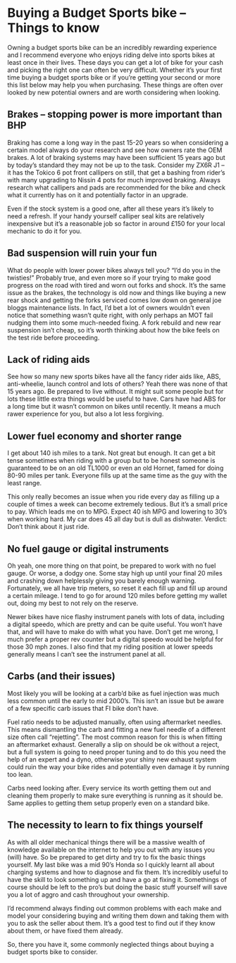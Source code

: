 # Buying a Budget Sports bike – Things to know


Owning a budget sports bike can be an incredibly rewarding experience and I recommend everyone who enjoys riding delve into sports bikes at least once in their lives. These days you can get a lot of bike for your cash and picking the right one can often be very difficult. Whether it’s your first time buying a budget sports bike or if you’re getting your second or more this list below may help you when purchasing. These things are often over looked by new potential owners and are worth considering when looking.

## Brakes – stopping power is more important than BHP

Braking has come a long way in the past 15-20 years so when considering a certain model always do your research and see how owners rate the OEM brakes. A lot of braking systems may have been sufficient 15 years ago but by today’s standard they may not be up to the task. Consider my ZX6R J1 – it has the Tokico 6 pot front callipers on still, that get a bashing from rider’s with many upgrading to Nissin 4 pots for much improved braking. Always research what callipers and pads are recommended for the bike and check what it currently has on it and potentially factor in an upgrade.

Even if the stock system is a good one, after all these years it’s likely to need a refresh. If your handy yourself calliper seal kits are relatively inexpensive but it’s a reasonable job so factor in around £150 for your local mechanic to do it for you.

## Bad suspension will ruin your fun

What do people with lower power bikes always tell you? “I’d do you in the twisties!” Probably true, and even more so if your trying to make good progress on the road with tired and worn out forks and shock. It’s the same issue as the brakes, the technology is old now and things like buying a new rear shock and getting the forks serviced comes low down on general joe bloggs maintenance lists. In fact, I’d bet a lot of owners wouldn’t even notice that something wasn’t quite right, with only perhaps an MOT fail nudging them into some much-needed fixing. A fork rebuild and new rear suspension isn’t cheap, so it’s worth thinking about how the bike feels on the test ride before proceeding.

## Lack of riding aids

See how so many new sports bikes have all the fancy rider aids like, ABS, anti-wheelie, launch control and lots of others? Yeah there was none of that 15 years ago. Be prepared to live without. It might suit some people but for lots these little extra things would be useful to have. Cars have had ABS for a long time but it wasn’t common on bikes until recently. It means a much rawer experience for you, but also a lot less forgiving.

## Lower fuel economy and shorter range

I get about 140 ish miles to a tank. Not great but enough. It can get a bit tense sometimes when riding with a group but to be honest someone is guaranteed to be on an old TL1000 or even an old Hornet, famed for doing 80-90 miles per tank. Everyone fills up at the same time as the guy with the least range.

This only really becomes an issue when you ride every day as filling up a couple of times a week can become extremely tedious. But it’s a small price to pay. Which leads me on to MPG. Expect 40 ish MPG and lowering to 30’s when working hard. My car does 45 all day but is dull as dishwater. Verdict: Don’t think about it just ride.

## No fuel gauge or digital instruments

Oh yeah, one more thing on that point, be prepared to work with no fuel gauge. Or worse, a dodgy one. Some stay high up until your final 20 miles and crashing down helplessly giving you barely enough warning. Fortunately, we all have trip meters, so reset it each fill up and fill up around a certain mileage. I tend to go for around 120 miles before getting my wallet out, doing my best to not rely on the reserve.

Newer bikes have nice flashy instrument panels with lots of data, including a digital speedo, which are pretty and can be quite useful. You won’t have that, and will have to make do with what you have. Don’t get me wrong, I much prefer a proper rev counter but a digital speedo would be helpful for those 30 mph zones. I also find that my riding position at lower speeds generally means I can’t see the instrument panel at all.

## Carbs (and their issues)

Most likely you will be looking at a carb’d bike as fuel injection was much less common until the early to mid 2000’s. This isn’t an issue but be aware of a few specific carb issues that FI bike don’t have.

Fuel ratio needs to be adjusted manually, often using aftermarket needles. This means dismantling the carb and fitting a new fuel needle of a different size often call “rejetting”. The most common reason for this is when fitting an aftermarket exhaust. Generally a slip on should be ok without a reject, but a full system is going to need proper tuning and to do this you need the help of an expert and a dyno, otherwise your shiny new exhaust system could ruin the way your bike rides and potentially even damage it by running too lean.

Carbs need looking after. Every service its worth getting them out and cleaning them properly to make sure everything is running as it should be. Same applies to getting them setup properly even on a standard bike.

## The necessity to learn to fix things yourself

As with all older mechanical things there will be a massive wealth of knowledge available on the internet to help you out with any issues you (will) have. So be prepared to get dirty and try to fix the basic things yourself. My last bike was a mid 90’s Honda so I quickly learnt all about charging systems and how to diagnose and fix them. It’s incredibly useful to have the skill to look something up and have a go at fixing it. Somethings of course should be left to the pro’s but doing the basic stuff yourself will save you a lot of aggro and cash throughout your ownership.

I’d recommend always finding out common problems with each make and model your considering buying and writing them down and taking them with you to ask the seller about them. It’s a good test to find out if they know about them, or have fixed them already.

So, there you have it, some commonly neglected things about buying a budget sports bike to consider.
